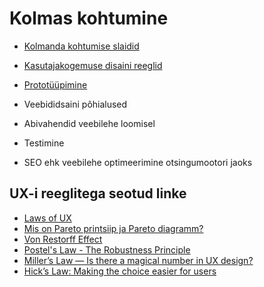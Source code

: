 # Kolmas kohtumine

- [Kolmanda kohtumise slaidid](./slaidid.pdf)

- [Kasutajakogemuse disaini reeglid](../../concepts/kasutajakogemuseDisain/about.md)
- [Prototüüpimine](../../concepts/prototyypimine/about.md)
- Veebididsaini põhialused
- Abivahendid veebilehe loomisel
- Testimine
- SEO ehk veebilehe optimeerimine otsingumootori jaoks


## UX-i reeglitega seotud linke
- [Laws of UX](https://lawsofux.com/)
- [Mis on Pareto printsiip ja Pareto diagramm?](https://leanway.ee/pareto-printsiip-ja-pareto-diagramm)
- [Von Restorff Effect](https://lawsofux.com/von-restorff-effect/)
- [Postel's Law - The Robustness Principle](https://ardalis.com/postels-law-robustness-principle/)
- [Miller’s Law — Is there a magical number in UX design?](https://uxdesign.cc/millers-law-is-there-a-magical-number-in-ux-design-7999f92ef7b8)
- [Hick’s Law: Making the choice easier for users]( https://www.interaction-design.org/literature/article/hick-s-law-making-the-choice-easier-for-users)